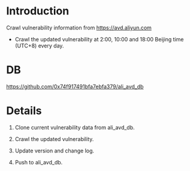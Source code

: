 # Introduction

Crawl vulnerability information from https://avd.aliyun.com

* Crawl the updated vulnerability at 2:00, 10:00 and 18:00 Beijing time (UTC+8) every day.


# DB

https://github.com/0x74f917491bfa7ebfa379/ali_avd_db


# Details

1. Clone current vulnerability data from ali_avd_db.

2. Crawl the updated vulnerability.

3. Update version and change log.

4. Push to ali_avd_db.
